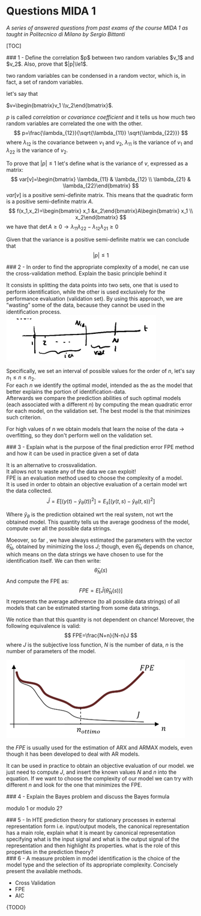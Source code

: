# Questions MIDA 1

*A series of answered questions from past exams of the course MIDA 1 as taught in Politecnico di Milano by Sergio Bittanti*

[TOC]

<div style="page-break-after: always;"></div> 
### 1 - Define the correlation $p$ between two random variables $v_1$ and $v_2$. Also, prove that $|p|\le1$.

two random variables can be condensed in a random vector, which is, in fact, a set of random variables.

let's say that 

$v=\begin{bmatrix}v_1 \\v_2\end{bmatrix}$.

$p$ is called *correlation* or *covariance coefficient* and it tells us how much two random variables are correlated the one with the other.
$$
p=\frac{\lambda_{12}}{\sqrt{\lambda_{11}} \sqrt{\lambda_{22}}}
$$
where $\lambda_{12}$ is the covariance between $v_1$ and $v_2$, $\lambda_{11}$ is the variance of $v_1$ and $\lambda_{22}$ is the variance of $v_2$.

To prove that $|p|\le 1$ let's define what is the variance of $v$, expressed as a matrix:
$$
var[v]=\begin{bmatrix} \lambda_{11} & \lambda_{12} \\ \lambda_{21} & \lambda_{22}\end{bmatrix}
$$
$var[v]$ is a positive semi-definite matrix. This means that the quadratic form is a positive semi-definite matrix $A$.
$$
f(x_1,x_2)=\begin{bmatrix}
x_1 &x_2\end{bmatrix}A\begin{bmatrix} x_1 \\ x_2\end{bmatrix}
$$
we have that $\det A\ge0 \to \lambda_{11}\lambda_{22}-\lambda_{12}\lambda_{21}\ge0$

Given that the variance is a positive semi-definite matrix we can conclude that 
$$
|p|\le 1
$$


<div style="page-break-after: always;"></div> 
### 2 - In order to find the appropriate complexity of a model, ne can use the cross-validation method. Explain the basic principle behind it

It consists in splitting the data points into two sets, one that is used to perform identiﬁcation, while the other is used exclusively for the performance evaluation (validation set).
By using this approach, we are ”wasting” some of the data, because they cannot be used in the identiﬁcation process.  
<img src="images/cv.png" style="zoom:50%">

Specifically, we set an interval of possible values for the order of $n$, let's say $n_1\le n\le n_2$.  
For each $n$ we identify the optimal model, intended as the as the model that better explains the portion of identification-data.  
Afterwards we compare the prediction abilities of such optimal models (each associated with a different $n$) by computing the mean quadratic error for each model, on the validation set. The best model is the that minimizes such criterion.

For high values of $n$ we obtain models that learn the noise of the data $\to$ overfitting, so they don't perform well on the validation set.  



<div style="page-break-after: always;"></div> 
### 3 - Explain what is the purpose of the final prediction error FPE method and how it can be used in practice given a set of data

It is an alternative to crossvalidation.   
It allows not to waste any of the data we can exploit!  
FPE is an evaluation method used to choose the complexity of a model.  
It is used in order to obtain an objective evaluation of a certain model wrt the data collected.
$$
\bar{J}=E\bigg[\big(y(t)-\hat{y}_\theta(t)\big)^2\bigg]=E_s\bigg[\big(y(t,s)-\hat{y}_\theta (t,s)\big)^2\bigg]
$$

Where $\hat{y}_\theta$ is the prediction obtained wrt the real system, not wrt the obtained model. This quantity tells us the average goodness of the model, compute over all the possible data strings.

Moeover, so far , we have always estimated the parameters with the vector $\hat{\theta}_N$, obtained by minimizing the loss $J$; though, even $\hat{\theta}_N$ depends on chance, which means on the data strings we have chosen to use for the identification itself. We can then write:
$$
\hat{\theta}_N(s)
$$
And compute the FPE as:
$$
FPE=E\bigg[\bar{J}\big(\hat{\theta}_N(s)\big)\bigg]
$$
It represents the average adherence (to all possible data strings) of all models that can be estimated starting from some data strings.

We notice than that this quantity is not dependent on chance! Moreover, the following equivalence is valid:
$$
FPE=\frac{N+n}{N-n}J
$$
where $J$ is the subjective loss function, $N$ is the number of data, $n$ is the number of parameters of the model.

<img src="images/fpe.png" style="zoom:50%">

the $FPE$ is usually used for the estimation of ARX and ARMAX models, even though it has been developed to deal with AR models.

It can be used in practice to obtain an objective evaluation of our model. we just need to compute $J$, and insert the known values $N$ and $n$ into the equation. If we want to choose the complexity of our model we can try with different $n$ and look for the one that minimizes the FPE.

<div style="page-break-after: always;"></div> 
### 4 - Explain the Bayes problem and discuss the Bayes formula

modulo 1 or modulo 2?



<div style="page-break-after: always;"></div> 
### 5 - In HTE prediction theory for stationary processes in external representation form i.e. input/output models, the canonical representation has a main role, explain what it is meant by canonical representation specifying what is the input signal and what is the output signal of the representation and then highlight its properties. what is the role of this properties in the prediction theory?



<div style="page-break-after: always;"></div> 
### 6 - A measure problem in model identification is the choice of the model type and the selection of its appropriate complexity. Concisely present the available methods.

- Cross Validation
- FPE
- AIC

{TODO}

